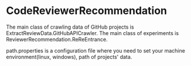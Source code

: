 # CodeReviewerRecommendation

The main class of crawling data of GitHub projects is ExtractReviewData.GitHubAPICrawler.
The main class of experiments is ReviewerRecommendation.ReReEntrance.

path.properties is a configuration file where you need to set your machine environment(linux, windows), path of projects' data.

